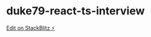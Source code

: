 # duke79-react-ts-interview

[Edit on StackBlitz ⚡️](https://stackblitz.com/edit/duke79-react-ts-interview)